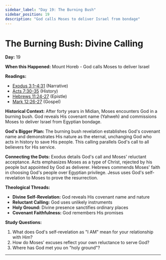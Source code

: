 ```yaml
---
sidebar_label: "Day 19: The Burning Bush"
sidebar_position: 19
description: "God calls Moses to deliver Israel from bondage"
---
```


# The Burning Bush: Divine Calling

**Day:** 19

**When this Happened:** Mount Horeb - God calls Moses to deliver Israel

**Readings:**
 - [Exodus 3:1–4:31](https://www.biblegateway.com/passage/?search=Exodus+3%3A1-4%3A31&version=ESV) (Narrative)
 - [Acts 7:30-35](https://www.biblegateway.com/passage/?search=Acts+7%3A30-35&version=ESV) (History)
 - [Hebrews 11:24-27](https://www.biblegateway.com/passage/?search=Hebrews+11%3A24-27&version=ESV) (Epistle)
 - [Mark 12:26-27](https://www.biblegateway.com/passage/?search=Mark+12%3A26-27&version=ESV) (Gospel)

**Historical Context:** After forty years in Midian, Moses encounters God in a burning bush. God reveals His covenant name (Yahweh) and commissions Moses to deliver Israel from Egyptian bondage.

**God's Bigger Plan:** The burning bush revelation establishes God's covenant name and demonstrates His nature as the eternal, unchanging God who acts in history to save His people. This calling parallels God's call to all believers for His service.

**Connecting the Dots:** Exodus details God's call and Moses' reluctant acceptance. Acts emphasizes Moses as a type of Christ, rejected by his people but appointed by God as deliverer. Hebrews commends Moses' faith in choosing God's people over Egyptian privilege. Jesus uses God's self-revelation to Moses to prove the resurrection.

****Theological Threads:****
- **Divine Self-Revelation:** God reveals His covenant name and nature
- **Reluctant Calling:** God uses unlikely instruments
- **Holy Ground:** Divine presence sanctifies ordinary places
- **Covenant Faithfulness:** God remembers His promises

**Study Questions:**
1. What does God's self-revelation as "I AM" mean for your relationship with Him?
2. How do Moses' excuses reflect your own reluctance to serve God?
3. Where has God met you on "holy ground"?

---